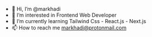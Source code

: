 - 👋 Hi, I’m @markhadi
- 👀 I’m interested in Frontend Web Developer
- 🌱 I’m currently learning Tailwind Css - React.js - Next.js
- 📫 How to reach me markhadi@protonmail.com

<!---
markhadi/markhadi is a ✨ special ✨ repository because its `README.md` (this file) appears on your GitHub profile.
You can click the Preview link to take a look at your changes.
--->
